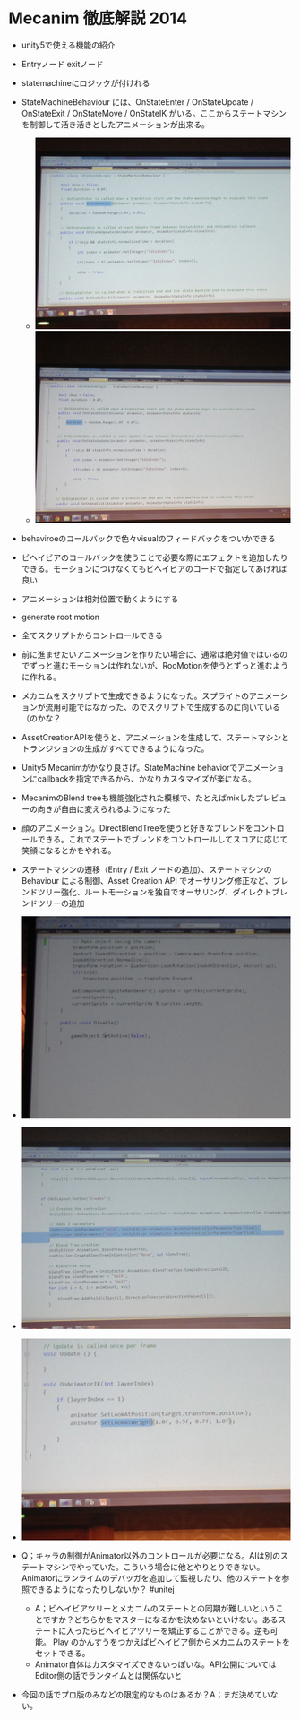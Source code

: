 # Mecanim 徹底解説 2014
* unity5で使える機能の紹介
* Entryノード exitノード
* statemachineにロジックが付けれる
* StateMachineBehaviour には、OnStateEnter / OnStateUpdate / OnStateExit / OnStateMove / OnStateIK がいる。ここからステートマシンを制御して活き活きとしたアニメーションが出来る。
	* ![](images/IMG_0234.jpg)
	* ![](images/IMG_0235.jpg)

* behaviroeのコールバックで色々visualのフィードバックをついかできる
* ビヘイビアのコールバックを使うことで必要な際にエフェクトを追加したりできる。モーションにつけなくてもビヘイビアのコードで指定してあげれば良い


* アニメーションは相対位置で動くようにする
* generate root motion
* 全てスクリプトからコントロールできる

* 前に進ませたいアニメーションを作りたい場合に、通常は絶対値ではいるのでずっと進むモーションは作れないが、RooMotionを使うとずっと進むように作れる。
* メカニムをスクリプトで生成できるようになった。スプライトのアニメーションが流用可能ではなかった、のでスクリプトで生成するのに向いている（のかな？
* AssetCreationAPIを使うと、アニメーションを生成して、ステートマシンとトランジションの生成がすべてできるようになった。
* Unity5 Mecanimがかなり良さげ。StateMachine behaviorでアニメーションにcallbackを指定できるから、かなりカスタマイズが楽になる。
* MecanimのBlend treeも機能強化された模様で、たとえばmixしたプレビューの向きが自由に変えられるようになった
* 顔のアニメーション。DirectBlendTreeを使うと好きなブレンドをコントロールできる。これでステートでブレンドをコントロールしてスコアに応じて笑顔になるとかをやれる。
* ステートマシンの遷移（Entry / Exit ノードの追加）、ステートマシンの Behaviour による制御、Asset Creation API でオーサリング修正など、ブレンドツリー強化、ルートモーションを独自でオーサリング、ダイレクトブレンドツリーの追加 

* ![](images/IMG_0237.jpg)
* ![](images/IMG_0238.jpg)
* ![](images/IMG_0239.jpg)

* Q；キャラの制御がAnimator以外のコントロールが必要になる。AIは別のステートマシンでやっていた。こういう場合に他とやりとりできない。Animatorにランライムのデバッガを追加して監視したり、他のステートを参照できるようになったりしないか？ #unitej
	* A；ビヘイビアツリーとメカニムのステートとの同期が難しいということですか？どちらかをマスターになるかを決めないといけない。あるステートに入ったらビヘイビアツリーを矯正することができる。逆も可能。
Play のかんすうをつかえばビヘイビア側からメカニムのステートをセットできる。 
	* Animator自体はカスタマイズできないっぽいな。API公開についてはEditor側の話でランタイムとは関係ないと

* 今回の話でプロ版のみなどの限定的なものはあるか？A；まだ決めていない。
